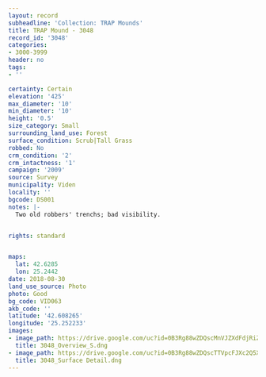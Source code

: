 ```yaml
---
layout: record
subheadline: 'Collection: TRAP Mounds'
title: TRAP Mound - 3048
record_id: '3048'
categories:
- 3000-3999
header: no
tags:
- ''

certainty: Certain
elevation: '425'
max_diameter: '10'
min_diameter: '10'
height: '0.5'
size_category: Small
surrounding_land_use: Forest
surface_condition: Scrub|Tall Grass
robbed: No
crm_condition: '2'
crm_intactness: '1'
campaign: '2009'
source: Survey
municipality: Viden
locality: ''
bgcode: DS001
notes: |-
  Two old robbers' trenchs; bad visibility.


rights: standard


maps:
  lat: 42.6285
  lon: 25.2442
date: 2018-08-30
land_use_source: Photo
photo: Good
bg_code: VID063
akb_code: ''
latitude: '42.608265'
longitude: '25.252233'
images:
- image_path: https://drive.google.com/uc?id=0B3Rg88wZDQscMnVJZXdFdjRiZ0U
  title: 3048_Overview_S.dng
- image_path: https://drive.google.com/uc?id=0B3Rg88wZDQscTTVpcFJXc2Q5X1k
  title: 3048_Surface Detail.dng
---
```

